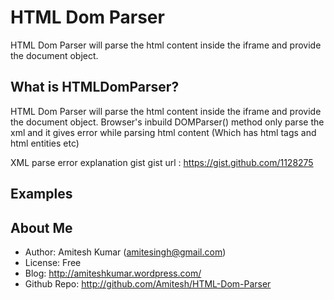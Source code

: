 
HTML Dom Parser 
=========================
HTML Dom Parser will parse the html content inside the iframe and provide the document object.

What is HTMLDomParser?
----------------------
HTML Dom Parser will parse the html content inside the iframe and provide the document object.
Browser's inbuild DOMParser() method only parse the xml and it gives error 
while parsing html content (Which has html tags and html entities etc) 

XML parse error explanation gist
gist url : https://gist.github.com/1128275

Examples
---------------------
<script>
var callBackFunOnIFrameLoad = function(){};
var iframeId = "my_parser_iframe";

var htmlContent = "<html><head><title>Iframe HTML Dom Parser</title></head><body><div id='first_div'>aa</div><div>bb</div><div>cc</div></body></html>";
				
		HTMLDomParser.createIFrame(iframeId, callBackFunOnIFrameLoad);
		var doc = HTMLDomParser.parseHTMLString(htmlContent);
</script>


About Me
--------
* Author:            Amitesh Kumar (amitesingh@gmail.com)
* License:           Free
* Blog:              http://amiteshkumar.wordpress.com/
* Github Repo:       http://github.com/Amitesh/HTML-Dom-Parser
